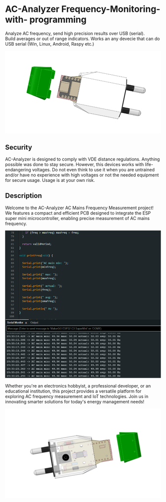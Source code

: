 # AC-Analyzer Frequency-Monitoring- with- programming
Analyze AC frequency, send high precision results over USB (serial).    
Build averages or out of range indicators. Works an any devecie that can do USB serial (Win, Linux, Android, Raspy etc.)

![AC-Analyzer PCB](images/AC-Analyzer-uC-side.png)

## Security
AC-Analyzer is designed to comply with VDE distance regulations. Anything possible was done to stay secure. However, this devices works with life-endangering voltages. Do not even think to use it when you are untrained and/or have no experience with high voltages or not the needed equipment for secure usage. Usage is at your own risk.


## Description
Welcome to the AC-Analyzer AC Mains Frequency Measurement project! We features a compact and efficient PCB designed to integrate the ESP super mini microcontroller, enabling precise measurement of AC mains frequency. 

![AC-Analyzer PCB](images/ArduinoSketch.png)

Whether you're an electronics hobbyist, a professional developer, or an educational institution, this project provides a versatile platform for exploring AC frequency measurement and IoT technologies. Join us in innovating smarter solutions for today's energy management needs!


![Hot side](images/AC-Analyzer-hot-side.png)


